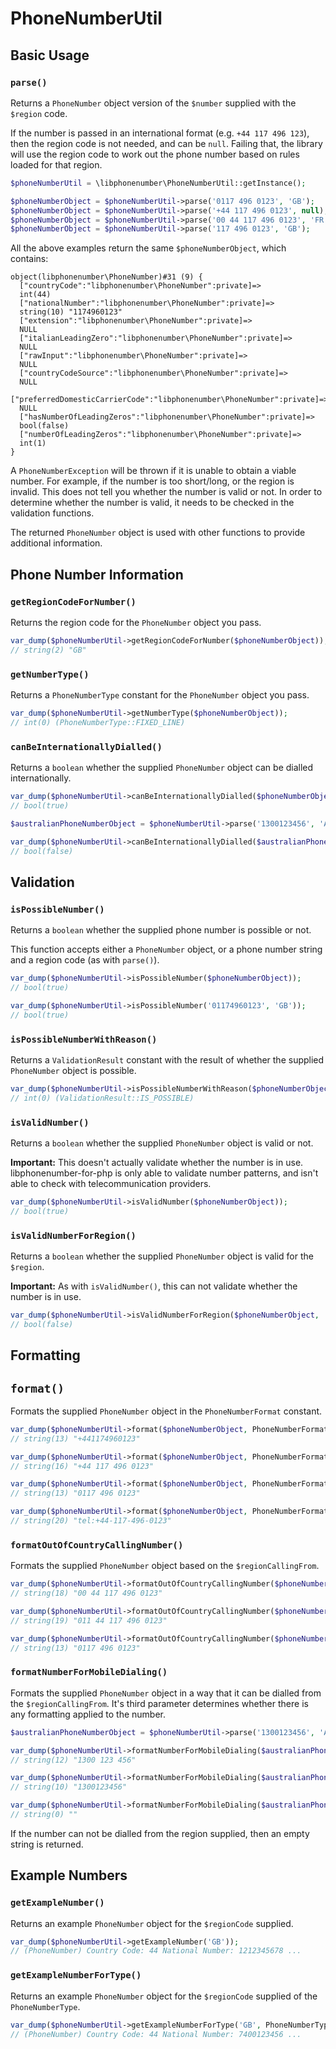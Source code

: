 # PhoneNumberUtil

## Basic Usage

### `parse()`

Returns a `PhoneNumber` object version of the `$number`  supplied with the `$region` code.

If the number is passed in an international format (e.g. `+44 117 496 123`), then the region code is not needed, and can be `null`. Failing that, the library will use the region code to work out the phone number based on rules loaded for that region. 

```php
$phoneNumberUtil = \libphonenumber\PhoneNumberUtil::getInstance();

$phoneNumberObject = $phoneNumberUtil->parse('0117 496 0123', 'GB');
$phoneNumberObject = $phoneNumberUtil->parse('+44 117 496 0123', null);
$phoneNumberObject = $phoneNumberUtil->parse('00 44 117 496 0123', 'FR');
$phoneNumberObject = $phoneNumberUtil->parse('117 496 0123', 'GB');
```

All the above examples return the same `$phoneNumberObject`, which contains:

```
object(libphonenumber\PhoneNumber)#31 (9) {
  ["countryCode":"libphonenumber\PhoneNumber":private]=>
  int(44)
  ["nationalNumber":"libphonenumber\PhoneNumber":private]=>
  string(10) "1174960123"
  ["extension":"libphonenumber\PhoneNumber":private]=>
  NULL
  ["italianLeadingZero":"libphonenumber\PhoneNumber":private]=>
  NULL
  ["rawInput":"libphonenumber\PhoneNumber":private]=>
  NULL
  ["countryCodeSource":"libphonenumber\PhoneNumber":private]=>
  NULL
  ["preferredDomesticCarrierCode":"libphonenumber\PhoneNumber":private]=>
  NULL
  ["hasNumberOfLeadingZeros":"libphonenumber\PhoneNumber":private]=>
  bool(false)
  ["numberOfLeadingZeros":"libphonenumber\PhoneNumber":private]=>
  int(1)
}
```

A `PhoneNumberException` will be thrown if it is unable to obtain a viable number. For example, if the number is too short/long, or the region is invalid. This does not tell you whether the number is valid or not. In order to determine whether the number is valid, it needs to be checked in the validation functions.

The returned `PhoneNumber` object is used with other functions to provide additional information.

## Phone Number Information

### `getRegionCodeForNumber()`

Returns the region code for the `PhoneNumber` object you pass.

```php
var_dump($phoneNumberUtil->getRegionCodeForNumber($phoneNumberObject));
// string(2) "GB"
```

### `getNumberType()`

Returns a `PhoneNumberType` constant for the `PhoneNumber` object you pass.

```php
var_dump($phoneNumberUtil->getNumberType($phoneNumberObject));
// int(0) (PhoneNumberType::FIXED_LINE)
```

### `canBeInternationallyDialled()`

Returns a `boolean` whether the supplied `PhoneNumber` object can be dialled internationally.

```php
var_dump($phoneNumberUtil->canBeInternationallyDialled($phoneNumberObject));
// bool(true)

$australianPhoneNumberObject = $phoneNumberUtil->parse('1300123456', 'AU');

var_dump($phoneNumberUtil->canBeInternationallyDialled($australianPhoneNumberObject));
// bool(false)
```

## Validation

### `isPossibleNumber()`

Returns a `boolean` whether the supplied phone number is possible or not.

This function accepts either a `PhoneNumber` object, or a phone number string and a region code (as with `parse()`).

```php
var_dump($phoneNumberUtil->isPossibleNumber($phoneNumberObject));
// bool(true)

var_dump($phoneNumberUtil->isPossibleNumber('01174960123', 'GB'));
// bool(true)
```

### `isPossibleNumberWithReason()`

Returns a `ValidationResult` constant with the result of whether the supplied `PhoneNumber` object is possible.

```php
var_dump($phoneNumberUtil->isPossibleNumberWithReason($phoneNumberObject));
// int(0) (ValidationResult::IS_POSSIBLE)
```

### `isValidNumber()`

Returns a `boolean` whether the supplied `PhoneNumber` object is valid or not.

**Important:** This doesn't actually validate whether the number is in use. libphonenumber-for-php is only able to validate number patterns, and isn't able to check with telecommunication providers.

```php
var_dump($phoneNumberUtil->isValidNumber($phoneNumberObject));
// bool(true)
```

### `isValidNumberForRegion()`

Returns a `boolean` whether the supplied `PhoneNumber` object is valid for the `$region`.

**Important:** As with `isValidNumber()`, this can not validate whether the number is in use.

```php
var_dump($phoneNumberUtil->isValidNumberForRegion($phoneNumberObject, 'FR'));
// bool(false)
```

## Formatting

## `format()`

Formats the supplied `PhoneNumber` object in the `PhoneNumberFormat` constant.

```php
var_dump($phoneNumberUtil->format($phoneNumberObject, PhoneNumberFormat::E164));
// string(13) "+441174960123"

var_dump($phoneNumberUtil->format($phoneNumberObject, PhoneNumberFormat::INTERNATIONAL));
// string(16) "+44 117 496 0123"

var_dump($phoneNumberUtil->format($phoneNumberObject, PhoneNumberFormat::NATIONAL));
// string(13) "0117 496 0123"

var_dump($phoneNumberUtil->format($phoneNumberObject, PhoneNumberFormat::RFC3966));
// string(20) "tel:+44-117-496-0123"
```

### `formatOutOfCountryCallingNumber()`

Formats the supplied `PhoneNumber` object based on the `$regionCallingFrom`.

```php
var_dump($phoneNumberUtil->formatOutOfCountryCallingNumber($phoneNumberObject, 'FR'));
// string(18) "00 44 117 496 0123"

var_dump($phoneNumberUtil->formatOutOfCountryCallingNumber($phoneNumberObject, 'US'));
// string(19) "011 44 117 496 0123"

var_dump($phoneNumberUtil->formatOutOfCountryCallingNumber($phoneNumberObject, 'GB'));
// string(13) "0117 496 0123"
```

### `formatNumberForMobileDialing()`

Formats the supplied `PhoneNumber` object in a way that it can be dialled from the `$regionCallingFrom`. It's third parameter determines whether there is any formatting applied to the number.

```php
$australianPhoneNumberObject = $phoneNumberUtil->parse('1300123456', 'AU');

var_dump($phoneNumberUtil->formatNumberForMobileDialing($australianPhoneNumberObject, 'AU', true));
// string(12) "1300 123 456"

var_dump($phoneNumberUtil->formatNumberForMobileDialing($australianPhoneNumberObject, 'AU', false));
// string(10) "1300123456"

var_dump($phoneNumberUtil->formatNumberForMobileDialing($australianPhoneNumberObject, 'US', true));
// string(0) ""
```

If the number can not be dialled from the region supplied, then an empty string is returned.

## Example Numbers

### `getExampleNumber()`

Returns an example `PhoneNumber` object for the `$regionCode` supplied.

```php
var_dump($phoneNumberUtil->getExampleNumber('GB'));
// (PhoneNumber) Country Code: 44 National Number: 1212345678 ... 
```

### `getExampleNumberForType()`

Returns an example `PhoneNumber` object for the `$regionCode` supplied of the `PhoneNumberType`.

```php
var_dump($phoneNumberUtil->getExampleNumberForType('GB', PhoneNumberType::MOBILE));
// (PhoneNumber) Country Code: 44 National Number: 7400123456 ...
```

